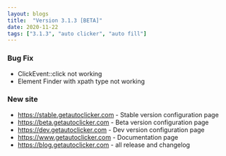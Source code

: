 ```yaml
---
layout: blogs
title:  "Version 3.1.3 [BETA]"
date: 2020-11-22
tags: ["3.1.3", "auto clicker", "auto fill"]
---
```


### Bug Fix
* ClickEvent::click not working
* Element Finder with xpath type not working

### New site
* https://stable.getautoclicker.com - Stable version configuration page
* https://beta.getautoclicker.com - Beta version configuration page
* https://dev.getautoclicker.com - Dev version configuration page
* https://www.getautoclicker.com - Documentation page
* https://blog.getautoclicker.com - all release and changelog